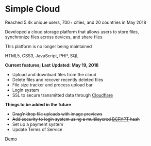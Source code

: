 # Simple Cloud 


Reached 5.4k unique users, 700+ cities, and 20 countries in May 2018

Developed a cloud storage platform that allows users to store files, synchronize files across devices, and share files

This platform is no longer being maintained

HTML5, CSS3, JavaScript, PHP, SQL

**Current features; Last Updated: May 19, 2018**
- Upload and download files from the cloud
- Delete files and recover recently deleted files 
- File size tracker and process upload bar
- Login system
- SSL to secure transmitted data through [Cloudflare](https://www.cloudflare.com/)

**Things to be added in the future**
  - ~~Drag’n’drop file uploads with image previews~~
  - ~~Add security to login system using a multilayered [BCRYPT](https://www.npmjs.com/package/bcrypt) hash~~
  - Set up a payment system
  - Update Terms of Service
  



[Demo](https://simplecloud.us/)
